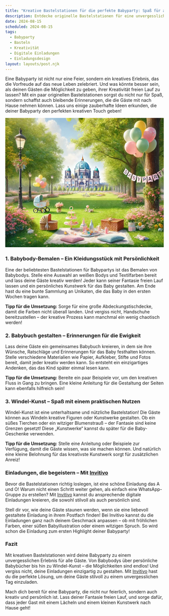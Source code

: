 ```yaml
---
title: "Kreative Bastelstationen für die perfekte Babyparty: Spaß für alle Gäste!"
description: Entdecke originelle Bastelstationen für eine unvergessliche Babyparty, die deine Gäste begeistern werden, und erfahre, wie digitale Einladungen von Invitivo das Event noch persönlicher machen.
date: 2024-08-15
scheduled: 2024-08-15
tags:
  - Babyparty
  - Basteln
  - Kreativität
  - Digitale Einladungen
  - Einladungsdesign
layout: layouts/post.njk
---
```


Eine Babyparty ist nicht nur eine Feier, sondern ein kreatives Erlebnis, das die Vorfreude auf das neue Leben zelebriert. Und was könnte besser sein, als deinen Gästen die Möglichkeit zu geben, ihrer Kreativität freien Lauf zu lassen? Mit ein paar originellen Bastelstationen sorgst du nicht nur für Spaß, sondern schaffst auch bleibende Erinnerungen, die die Gäste mit nach Hause nehmen können. Lass uns einige zauberhafte Ideen erkunden, die deiner Babyparty den perfekten kreativen Touch geben!

![Kreative Bastelstation](/img/picnic-park.webp)

### 1. **Babybody-Bemalen – Ein Kleidungsstück mit Persönlichkeit**

Eine der beliebtesten Bastelstationen für Babypartys ist das Bemalen von Babybodys. Stelle eine Auswahl an weißen Bodys und Textilfarben bereit und lass deine Gäste kreativ werden! Jeder kann seiner Fantasie freien Lauf lassen und ein persönliches Kunstwerk für das Baby gestalten. Am Ende hast du eine bunte Sammlung an Unikaten, die das Baby in den ersten Wochen tragen kann.

**Tipp für die Umsetzung:** Sorge für eine große Abdeckungstischdecke, damit die Farben nicht überall landen. Und vergiss nicht, Handschuhe bereitzustellen – der kreative Prozess kann manchmal ein wenig chaotisch werden!

### 2. **Babybuch gestalten – Erinnerungen für die Ewigkeit**

Lass deine Gäste ein gemeinsames Babybuch kreieren, in dem sie ihre Wünsche, Ratschläge und Erinnerungen für das Baby festhalten können. Stelle verschiedene Materialien wie Papier, Aufkleber, Stifte und Fotos bereit, damit jeder kreativ werden kann. So entsteht ein einzigartiges Andenken, das das Kind später einmal lesen kann.

**Tipp für die Umsetzung:** Bereite ein paar Beispiele vor, um den kreativen Fluss in Gang zu bringen. Eine kleine Anleitung für die Gestaltung der Seiten kann ebenfalls hilfreich sein!

### 3. **Windel-Kunst – Spaß mit einem praktischen Nutzen**

Windel-Kunst ist eine unterhaltsame und nützliche Bastelstation! Die Gäste können aus Windeln kreative Figuren oder Kunstwerke gestalten. Ob ein süßes Tierchen oder ein witziger Blumenstrauß – der Fantasie sind keine Grenzen gesetzt! Diese „Kunstwerke“ kannst du später für die Baby-Geschenke verwenden.

**Tipp für die Umsetzung:** Stelle eine Anleitung oder Beispiele zur Verfügung, damit die Gäste wissen, was sie machen können. Und natürlich eine kleine Belohnung für das kreativste Kunstwerk sorgt für zusätzlichen Anreiz!

### **Einladungen, die begeistern – Mit [Invitivo](https://invitivo.com/create)**

Bevor die Bastelstationen richtig loslegen, ist eine schöne Einladung das A und O! Warum nicht einen Schritt weiter gehen, als einfach eine WhatsApp-Gruppe zu erstellen? Mit [Invitivo](https://invitivo.com/) kannst du ansprechende digitale Einladungen kreieren, die sowohl stilvoll als auch persönlich sind.

Stell dir vor, wie deine Gäste staunen werden, wenn sie eine liebevoll gestaltete Einladung in ihrem Postfach finden! Bei Invitivo kannst du die Einladungen ganz nach deinem Geschmack anpassen – ob mit fröhlichen Farben, einer süßen Babyillustration oder einem witzigen Spruch. So wird schon die Einladung zum ersten Highlight deiner Babyparty!

### **Fazit**

Mit kreativen Bastelstationen wird deine Babyparty zu einem unvergesslichen Erlebnis für alle Gäste. Von Babybodys über persönliche Babybücher bis hin zu Windel-Kunst – die Möglichkeiten sind endlos! Und vergiss nicht, deine Einladungen einzigartig zu gestalten. Mit [Invitivo](https://invitivo.com/) hast du die perfekte Lösung, um deine Gäste stilvoll zu einem unvergesslichen Tag einzuladen.

Mach dich bereit für eine Babyparty, die nicht nur feierlich, sondern auch kreativ und persönlich ist. Lass deiner Fantasie freien Lauf, und sorge dafür, dass jeder Gast mit einem Lächeln und einem kleinen Kunstwerk nach Hause geht!
